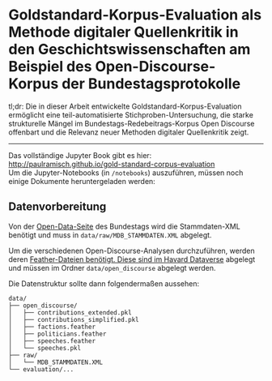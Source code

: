 # Goldstandard-Korpus-Evaluation als Methode digitaler Quellenkritik in den Geschichtswissenschaften am Beispiel des Open-Discourse-Korpus der Bundestagsprotokolle

tl;dr: Die in dieser Arbeit entwickelte Goldstandard-Korpus-Evaluation ermöglicht eine teil-automatisierte Stichproben-Untersuchung, die starke strukturelle Mängel im Bundestags-Redebeitrags-Korpus Open Discourse offenbart und die Relevanz neuer Methoden digitaler Quellenkritik zeigt.

***

Das vollständige Jupyter Book gibt es hier: http://paulramisch.github.io/gold-standard-corpus-evaluation  
Um die Jupyter-Notebooks (in `/notebooks`) auszuführen, müssen noch einige Dokumente heruntergeladen werden:

## Datenvorbereitung
Von der [Open-Data-Seite](https://www.bundestag.de/services/opendata) des Bundestags wird die Stammdaten-XML benötigt und muss in `data/raw/MDB_STAMMDATEN.XML` abgelegt.

Um die verschiedenen Open-Discourse-Analysen durchzuführen, werden deren [Feather-Dateien benötigt. Diese sind im Havard Dataverse](https://dataverse.harvard.edu/dataset.xhtml?persistentId=doi:10.7910/DVN/FIKIBO) abgelegt und müssen im Ordner `data/open_discourse` abgelegt werden.

Die Datenstruktur sollte dann folgendermaßen aussehen:
```
data/
├── open_discourse/
│   ├── contributions_extended.pkl
│   ├── contributions_simplified.pkl
│   ├── factions.feather
│   ├── politicians.feather
│   ├── speeches.feather
│   └── speeches.pkl
├── raw/
│   └── MDB_STAMMDATEN.XML
└── evaluation/...
```